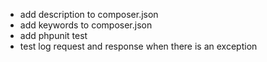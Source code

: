 - add description to composer.json
- add keywords to composer.json
- add phpunit test
- test log request and response when there is an exception